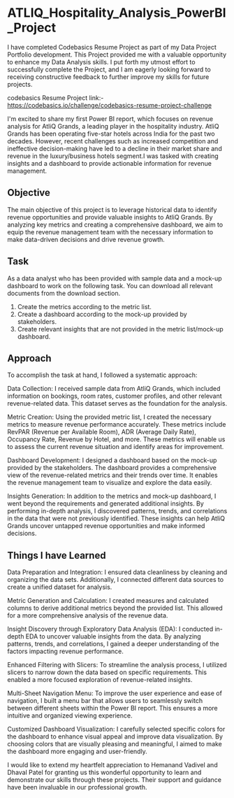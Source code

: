 # ATLIQ_Hospitality_Analysis_PowerBI_Project

I have completed Codebasics Resume Project as part of my Data Project Portfolio development. This Project provided me with a valuable opportunity to enhance my Data Analysis skills. I put forth my utmost effort to successfully complete the Project, and I am eagerly looking forward to receiving constructive feedback to further improve my skills for future projects.

codebasics Resume Project link:-https://codebasics.io/challenge/codebasics-resume-project-challenge



I'm excited to share my first Power BI report, which focuses on revenue analysis for AtliQ Grands, a leading player in the hospitality industry. AtliQ Grands has been operating five-star hotels across India for the past two decades. However, recent challenges such as increased competition and ineffective decision-making have led to a decline in their market share and revenue in the luxury/business hotels segment.I was tasked with creating insights and a dashboard to provide actionable information for revenue management.

## Objective

The main objective of this project is to leverage historical data to identify revenue opportunities and provide valuable insights to AtliQ Grands. By analyzing key metrics and creating a comprehensive dashboard, we aim to equip the revenue management team with the necessary information to make data-driven decisions and drive revenue growth.

## Task

As a data analyst who has been provided with sample data and a mock-up dashboard to work on the following task. You can download all relevant documents from the download section.
1) Create the metrics according to the metric list.
2) Create a dashboard according to the mock-up provided by stakeholders.
3) Create relevant insights that are not provided in the metric list/mock-up dashboard.

## Approach

To accomplish the task at hand, I followed a systematic approach:

Data Collection: I received sample data from AtliQ Grands, which included information on bookings, room rates, customer profiles, and other relevant revenue-related data. This dataset serves as the foundation for the analysis.

Metric Creation: Using the provided metric list, I created the necessary metrics to measure revenue performance accurately. These metrics include RevPAR (Revenue per Available Room), ADR (Average Daily Rate), Occupancy Rate, Revenue by Hotel, and more. These metrics will enable us to assess the current revenue situation and identify areas for improvement.

Dashboard Development: I designed a dashboard based on the mock-up provided by the stakeholders. The dashboard provides a comprehensive view of the revenue-related metrics and their trends over time. It enables the revenue management team to visualize and explore the data easily.

Insights Generation: In addition to the metrics and mock-up dashboard, I went beyond the requirements and generated additional insights. By performing in-depth analysis, I discovered patterns, trends, and correlations in the data that were not previously identified. These insights can help AtliQ Grands uncover untapped revenue opportunities and make informed decisions.

## Things I have Learned

Data Preparation and Integration: I ensured data cleanliness by cleaning and organizing the data sets. Additionally, I connected different data sources to create a unified dataset for analysis.

Metric Generation and Calculation: I created measures and calculated columns to derive additional metrics beyond the provided list. This allowed for a more comprehensive analysis of the revenue data.

Insight Discovery through Exploratory Data Analysis (EDA): I conducted in-depth EDA to uncover valuable insights from the data. By analyzing patterns, trends, and correlations, I gained a deeper understanding of the factors impacting revenue performance.

Enhanced Filtering with Slicers: To streamline the analysis process, I utilized slicers to narrow down the data based on specific requirements. This enabled a more focused exploration of revenue-related insights.

Multi-Sheet Navigation Menu: To improve the user experience and ease of navigation, I built a menu bar that allows users to seamlessly switch between different sheets within the Power BI report. This ensures a more intuitive and organized viewing experience.

Customized Dashboard Visualization: I carefully selected specific colors for the dashboard to enhance visual appeal and improve data visualization. By choosing colors that are visually pleasing and meaningful, I aimed to make the dashboard more engaging and user-friendly.


I would like to extend my heartfelt appreciation to Hemanand Vadivel and Dhaval Patel for granting us this wonderful opportunity to learn and demonstrate our skills through these projects. Their support and guidance have been invaluable in our professional growth.
